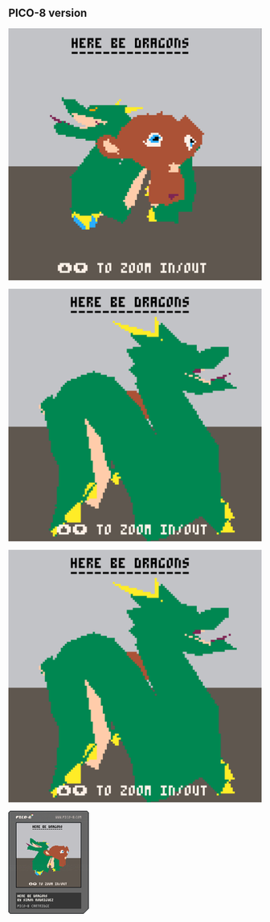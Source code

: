 ## PICO-8 version

![](images/pico8-1.png)


![](images/pico8-3.png)



![](images/pico8-3.png)


![](output/herebedragons.p8.png)


